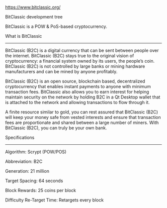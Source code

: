 
https://www.bitclassic.org/

BitClassic development tree

BitClassic is a POW & PoS-based cryptocurrency.

What is BitClassic
_________________________________________________________________________________________________________________________________________
BitClassic (B2C) is a digital currency that can be sent between people over the internet. BitClassic (B2C) stays true to the original vision of cryptocurrency: a financial system owned by its users, the people’s coin. BitClassic (B2C) is not controlled by large banks or mining hardware manufacturers and can be mined by anyone profitably.

BitClassic (B2C) is an open source, blockchain based, decentralized cryptocurrency that enables instant payments to anyone with minimum transaction fees. BitClassic also allows you to earn interest for helping maintain security on the network by holding B2C in a Qt Desktop wallet that is attached to the network and allowing transactions to flow through it.

A finite resource similar to gold, you can rest assured that BitClassic (B2C) will keep your money safe from vested interests and ensure that transaction fees are proportionate and shared between a large number of miners. With BitClassic (B2C), you can truly be your own bank.





Specifications
__________________________________________________________________________________________________________________________________________
Algorithm: Scrypt (POW/POS)

Abbreviation: B2C

Generation: 21 million

Target Spacing: 64 seconds

Block Rewards: 25 coins per block

Difficulty Re-Target Time: Retargets every block


